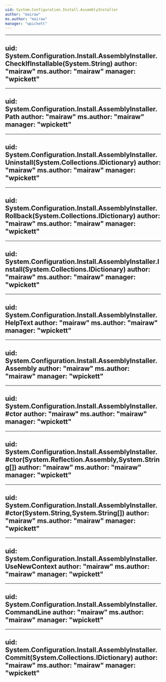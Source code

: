 ```yaml
---
uid: System.Configuration.Install.AssemblyInstaller
author: "mairaw"
ms.author: "mairaw"
manager: "wpickett"
---
```


---
uid: System.Configuration.Install.AssemblyInstaller.CheckIfInstallable(System.String)
author: "mairaw"
ms.author: "mairaw"
manager: "wpickett"
---

---
uid: System.Configuration.Install.AssemblyInstaller.Path
author: "mairaw"
ms.author: "mairaw"
manager: "wpickett"
---

---
uid: System.Configuration.Install.AssemblyInstaller.Uninstall(System.Collections.IDictionary)
author: "mairaw"
ms.author: "mairaw"
manager: "wpickett"
---

---
uid: System.Configuration.Install.AssemblyInstaller.Rollback(System.Collections.IDictionary)
author: "mairaw"
ms.author: "mairaw"
manager: "wpickett"
---

---
uid: System.Configuration.Install.AssemblyInstaller.Install(System.Collections.IDictionary)
author: "mairaw"
ms.author: "mairaw"
manager: "wpickett"
---

---
uid: System.Configuration.Install.AssemblyInstaller.HelpText
author: "mairaw"
ms.author: "mairaw"
manager: "wpickett"
---

---
uid: System.Configuration.Install.AssemblyInstaller.Assembly
author: "mairaw"
ms.author: "mairaw"
manager: "wpickett"
---

---
uid: System.Configuration.Install.AssemblyInstaller.#ctor
author: "mairaw"
ms.author: "mairaw"
manager: "wpickett"
---

---
uid: System.Configuration.Install.AssemblyInstaller.#ctor(System.Reflection.Assembly,System.String[])
author: "mairaw"
ms.author: "mairaw"
manager: "wpickett"
---

---
uid: System.Configuration.Install.AssemblyInstaller.#ctor(System.String,System.String[])
author: "mairaw"
ms.author: "mairaw"
manager: "wpickett"
---

---
uid: System.Configuration.Install.AssemblyInstaller.UseNewContext
author: "mairaw"
ms.author: "mairaw"
manager: "wpickett"
---

---
uid: System.Configuration.Install.AssemblyInstaller.CommandLine
author: "mairaw"
ms.author: "mairaw"
manager: "wpickett"
---

---
uid: System.Configuration.Install.AssemblyInstaller.Commit(System.Collections.IDictionary)
author: "mairaw"
ms.author: "mairaw"
manager: "wpickett"
---

